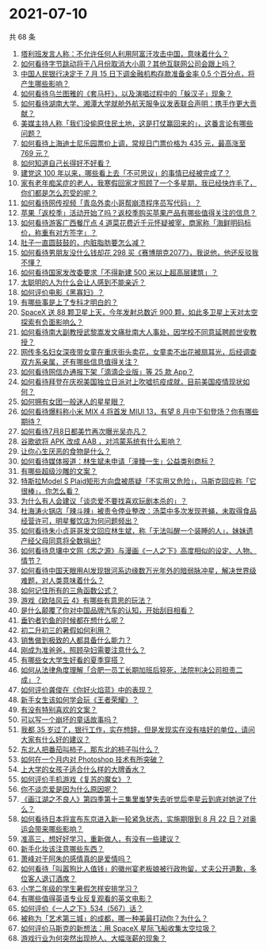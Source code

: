 # 2021-07-10

共 68 条

<!-- BEGIN -->
<!-- 最后更新时间 Sat Jul 10 2021 05:01:34 GMT+0800 (China Standard Time) -->

1. [塔利班发言人称：不允许任何人利用阿富汗攻击中国，意味着什么？](https://www.zhihu.com/question/471209373)
2. [如何看待字节跳动将于八月份取消大小周？其他互联网公司会跟上吗？](https://www.zhihu.com/question/471196364)
3. [中国人民银行决定于 7 月 15 日下调金融机构存款准备金率 0.5
   个百分点，将产生哪些影响？](https://www.zhihu.com/question/471178899)
4. [如何看待乌兰图雅的《套马杆》，以及演唱过程中的「躲汉子」现象？](https://www.zhihu.com/question/467271332)
5. [如何看待湖南大学、湘潭大学就舱外航天服争议发表联合声明：携手作更大贡献？](https://www.zhihu.com/question/471210964)
6. [美媒主持人称「我们没偷原住民土地，这是打仗赢回来的」，这番言论有哪些问题？](https://www.zhihu.com/question/471060396)
7. [如何看待上海迪士尼乐园票价上调，常规日门票价格为 435 元，最高涨至 769
   元？](https://www.zhihu.com/question/471106076)
8. [如何知道自己长得好不好看？](https://www.zhihu.com/question/469915498)
9. [建党这 100 年以来，哪些看上去「不可思议」的事情已经被完成了？](https://www.zhihu.com/question/468798487)
10. [家有老年痴呆症的老人，我寒假回家才照顾了一个多星期，我已经快炸毛了，你们都是怎么忍受的呢？](https://www.zhihu.com/question/39952242)
11. [如何看待网传视频「青岛外卖小哥帮崩溃程序员写代码」？](https://www.zhihu.com/question/470908424)
12. [苹果「返校季」活动开始了吗？返校季购买苹果产品有哪些值得关注的信息？](https://www.zhihu.com/question/470828574)
13. [如何看待游客广西餐厅点 4
    道菜花费近千元怀疑被宰，商家称「海鲜明码标价，称重有对方签字」？](https://www.zhihu.com/question/470587185)
14. [肚子一直圆鼓鼓的，内脏脂肪要怎么减？](https://www.zhihu.com/question/45723322)
15. [如何看待男朋友没什么钱却花 298
    买《赛博朋克2077》，我说他，他还反驳我不懂？](https://www.zhihu.com/question/395466027)
16. [如何看待国家发改委要求「不得新建 500 米以上超高层建筑」？](https://www.zhihu.com/question/470500743)
17. [太聪明的人为什么会让人感到不能亲近？](https://www.zhihu.com/question/449801792)
18. [如何评价电影《黑寡妇》？](https://www.zhihu.com/question/276793168)
19. [有哪些事是上了专科才明白的？](https://www.zhihu.com/question/322703564)
20. [SpaceX 送 88 颗卫星上天，今年发射总数近 900
    颗，如此多卫星上天对太空探索有负面影响么？](https://www.zhihu.com/question/470453437)
21. [如何看待南大副教授武黎嵩发文痛批南大人事处，因学校不同意延聘颜世安教授？](https://www.zhihu.com/question/470991655)
22. [网传多名妇女深夜带女童在重庆街头卖花，女童卖不出花被扇耳光，后经调查双方系亲属，还有哪些信息值得关注？](https://www.zhihu.com/question/471103183)
23. [如何看待网信办通报下架「滴滴企业版」等 25 款 App？](https://www.zhihu.com/question/471232696)
24. [如何看待拜登在庆祝美国独立日派对上吹嘘抗疫成就，目前美国疫情现状如何？](https://www.zhihu.com/question/470332850)
25. [如何拥有女团一般迷人的星星眼？](https://www.zhihu.com/question/431143857)
26. [如何看待爆料称小米 MIX 4 将首发 MIUI 13，有望 8
    月中下旬登场？你有哪些期待？](https://www.zhihu.com/question/470371928)
27. [如何看待7月8日都美竹再次曝光吴亦凡？](https://www.zhihu.com/question/470964638)
28. [谷歌欲将 APK 改成 AAB ，对鸿蒙系统有什么影响？](https://www.zhihu.com/question/469684650)
29. [让你心生厌恶的食物是什么？](https://www.zhihu.com/question/468990798)
30. [如何看待媒体报道：林生斌未申请「潼臻一生」公益类别商标？](https://www.zhihu.com/question/471150295)
31. [有哪些超级沙雕的文案？](https://www.zhihu.com/question/467925312)
32. [特斯拉Model S
    Plaid矩形方向盘被质疑「不实用又危险」，马斯克回应称「它很棒」，你怎么看？](https://www.zhihu.com/question/465729695)
33. [为什么有人会建议「谈恋爱不要找喜欢玩剧本杀的」？](https://www.zhihu.com/question/470321362)
34. [杜海涛火锅店「辣斗辣」被责令停业整改：汤菜中多次发现苍蝇，未取得食品经营许可，明星餐饮店为何问题频出？](https://www.zhihu.com/question/470854902)
35. [如何看待朱小贞哥哥发文回应林生斌，称「无法叫醒一个装睡的人」，妹妹遗产经父母同意将全数捐出?](https://www.zhihu.com/question/470995271)
36. [如何看待息壤中文网《炁之源》与漫画《一人之下》高度相似的设定、人物、情节？](https://www.zhihu.com/question/470549627)
37. [如何看待中国天眼用AI发现银河系边缘数万光年外的暗弱脉冲星，解决世界级难题，对人类意味着什么？](https://www.zhihu.com/question/470923118)
38. [如何记住所有的三角函数公式？](https://www.zhihu.com/question/63652417)
39. [游戏《欧陆风云 4》有哪些有意思的玩法？](https://www.zhihu.com/question/322756892)
40. [是什么颠覆了你对中国品牌汽车的认知，开始刮目相看？](https://www.zhihu.com/question/450821353)
41. [垂钓者钓鱼的时候都在想什么呢？](https://www.zhihu.com/question/465012075)
42. [初二升初三的暑假如何利用？](https://www.zhihu.com/question/405276565)
43. [销售做到极致的人都具备什么能力？](https://www.zhihu.com/question/458364420)
44. [刚成为准爸爸，照顾孕妇需要注意什么？](https://www.zhihu.com/question/366967759)
45. [有哪些女大学生好看的夏季穿搭？](https://www.zhihu.com/question/316762010)
46. [如何从法律角度理解「合肥一员工长期加班后猝死，法院判决公司担责二成」？](https://www.zhihu.com/question/470842903)
47. [如何评价龚俊在《你好火焰蓝》中的表现？](https://www.zhihu.com/question/469735496)
48. [新手女生该如何学会玩《王者荣耀》？](https://www.zhihu.com/question/314613607)
49. [有没有特别喜欢的文案？](https://www.zhihu.com/question/464740155)
50. [可以写一个崩坏的童话故事吗？](https://www.zhihu.com/question/426166872)
51. [我都 35
    岁过了，银行工作，实在想辞，但是发现实在没有啥好的单位，请问大家有什么好的建议？](https://www.zhihu.com/question/463128218)
52. [东北人把番茄叫柿子，那东北的柿子叫什么？](https://www.zhihu.com/question/459057274)
53. [如何在一个月内对 Photoshop 技术有所突破？](https://www.zhihu.com/question/39164259)
54. [上大学的女孩子适合什么样的大牌香水？](https://www.zhihu.com/question/467421722)
55. [如何评价手机游戏《复苏的魔女》？](https://www.zhihu.com/question/470739380)
56. [你不谈恋爱是因为什么原因呢？](https://www.zhihu.com/question/470227826)
57. [《画江湖之不良人》第四季第十三集里蚩梦失去听觉后李星云到底对她说了什么？](https://www.zhihu.com/question/470890032)
58. [如何看待日本将宣布东京进入新一轮紧急状态，实施期限到 8 月 22
    日？对奥运会带来哪些影响？](https://www.zhihu.com/question/470817265)
59. [准高三，想好好学习，重新做人，有没有一些建议？](https://www.zhihu.com/question/470762012)
60. [新手化妆该注意哪些东西？](https://www.zhihu.com/question/467014822)
61. [萧峰对于阿朱的感情真的是爱情吗？](https://www.zhihu.com/question/27494668)
62. [如何看待「叫嚣狗比人值钱」的徽州宴老板娘被行政拘留，丈夫公开道歉，多位客人退订酒席？](https://www.zhihu.com/question/470671135)
63. [小学二年级的学生暑假怎样安排学习？](https://www.zhihu.com/question/407778994)
64. [有哪些值得英语专业反复观看的英文电影？](https://www.zhihu.com/question/327827779)
65. [如何评价《一人之下》534（567）话？](https://www.zhihu.com/question/470973567)
66. [被称为「艺术第三城」的成都，哪一种美最打动你？为什么？](https://www.zhihu.com/question/469305591)
67. [如何评价马斯克的新想法：用 SpaceX 星际飞船收集太空垃圾？](https://www.zhihu.com/question/470417380)
68. [游戏行业为何突然出现抢人、大幅涨薪的现象？](https://www.zhihu.com/question/468141499)

<!-- END -->
